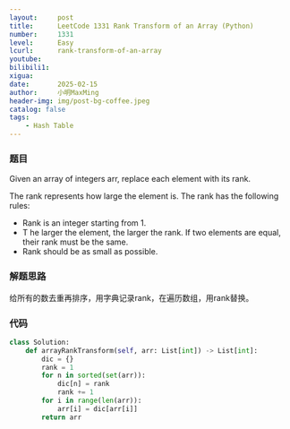 ```yaml
---
layout:     post
title:      LeetCode 1331 Rank Transform of an Array (Python)
number:     1331
level:      Easy
lcurl:      rank-transform-of-an-array
youtube:    
bilibili1:  
xigua:      
date:       2025-02-15
author:     小明MaxMing
header-img: img/post-bg-coffee.jpeg
catalog: false
tags:
    - Hash Table
---
```


### 题目

Given an array of integers arr, replace each element with its rank.

The rank represents how large the element is. The rank has the following rules:

- Rank is an integer starting from 1.
- T he larger the element, the larger the rank. If two elements are equal, their rank must be the same.
- Rank should be as small as possible.

### 解题思路

给所有的数去重再排序，用字典记录rank，在遍历数组，用rank替换。

### 代码
```python
class Solution:
    def arrayRankTransform(self, arr: List[int]) -> List[int]:
        dic = {}
        rank = 1
        for n in sorted(set(arr)):
            dic[n] = rank
            rank += 1
        for i in range(len(arr)):
            arr[i] = dic[arr[i]]
        return arr
```
